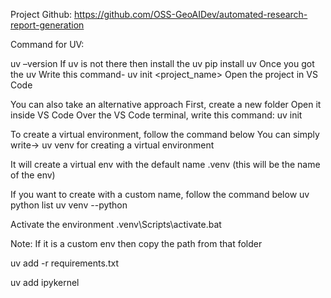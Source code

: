 Project Github: https://github.com/OSS-GeoAIDev/automated-research-report-generation

Command for UV:

uv –version
If uv is not there then install the uv
pip install uv
Once you got the uv
Write this command- uv init <project_name>
Open the project in VS Code

You can also take an alternative approach
First, create a new folder
Open it inside VS Code
Over the VS Code terminal, write this command:  uv init

To create a virtual environment, follow the command below
You can simply write-> uv venv for creating a virtual environment

It will create a virtual env with the default name .venv (this will be the name of the env)

If you want to create with a custom name, follow the command below
uv python list
uv venv <your-env-namne> --python <your-python-version>

Activate the environment
.venv\Scripts\activate.bat

Note: If it is a custom env then copy the path from that folder

uv add -r requirements.txt

uv add ipykernel

